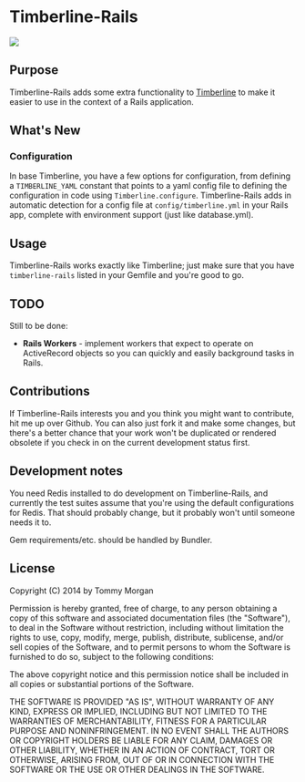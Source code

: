 # Timberline-Rails

![](https://travis-ci.org/treehouse/timberline-rails.svg)

## Purpose

Timberline-Rails adds some extra functionality to
[Timberline](https://github.com/treehouse/timberline) to make it easier to use
in the context of a Rails application.

## What's New

### Configuration

In base Timberline, you have a few options for configuration, from defining a
`TIMBERLINE_YAML` constant that points to a yaml config file to defining the
configuration in code using `Timberline.configure`. Timberline-Rails adds in
automatic detection for a config file at `config/timberline.yml` in your Rails
app, complete with environment support (just like database.yml).

## Usage

Timberline-Rails works exactly like Timberline; just make sure that you have
`timberline-rails` listed in your Gemfile and you're good to go.

## TODO

Still to be done:

- **Rails Workers** - implement workers that expect to operate on ActiveRecord objects
  so you can quickly and easily background tasks in Rails.

## Contributions

If Timberline-Rails interests you and you think you might want to contribute,
hit me up over Github. You can also just fork it and make some changes, but
there's a better chance that your work won't be duplicated or rendered obsolete
if you check in on the current development status first.

## Development notes

You need Redis installed to do development on Timberline-Rails, and currently the test
suites assume that you're using the default configurations for Redis. That
should probably change, but it probably won't until someone needs it to.

Gem requirements/etc. should be handled by Bundler.

## License
Copyright (C) 2014 by Tommy Morgan

Permission is hereby granted, free of charge, to any person obtaining a copy of this software and associated documentation files (the "Software"), to deal in the Software without restriction, including without limitation the rights to use, copy, modify, merge, publish, distribute, sublicense, and/or sell copies of the Software, and to permit persons to whom the Software is furnished to do so, subject to the following conditions:

The above copyright notice and this permission notice shall be included in all copies or substantial portions of the Software.

THE SOFTWARE IS PROVIDED "AS IS", WITHOUT WARRANTY OF ANY KIND, EXPRESS OR IMPLIED, INCLUDING BUT NOT LIMITED TO THE WARRANTIES OF MERCHANTABILITY, FITNESS FOR A PARTICULAR PURPOSE AND NONINFRINGEMENT. IN NO EVENT SHALL THE AUTHORS OR COPYRIGHT HOLDERS BE LIABLE FOR ANY CLAIM, DAMAGES OR OTHER LIABILITY, WHETHER IN AN ACTION OF CONTRACT, TORT OR OTHERWISE, ARISING FROM, OUT OF OR IN CONNECTION WITH THE SOFTWARE OR THE USE OR OTHER DEALINGS IN THE SOFTWARE.
